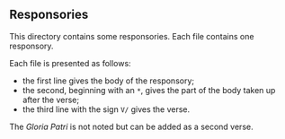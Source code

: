## Responsories

This directory contains some responsories. Each file contains one responsory.

Each file is presented as follows:

+ the first line gives the body of the responsory;
+ the second, beginning with an `*`, gives the part of the body taken up after the verse;
+ the third line with the sign `V/` gives the verse.

The *Gloria Patri* is not noted but can be added as a second verse.
